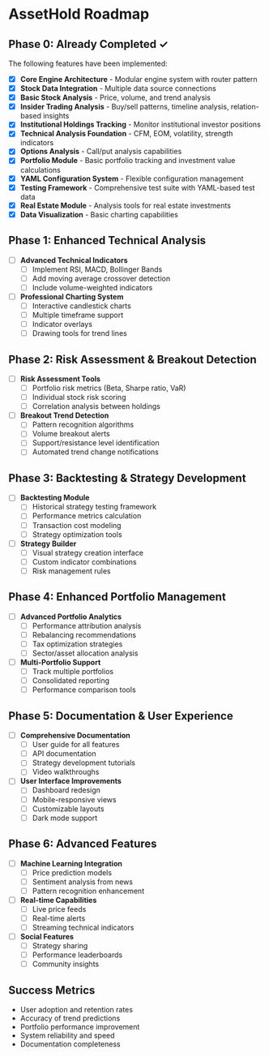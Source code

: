 # AssetHold Roadmap

## Phase 0: Already Completed ✓

The following features have been implemented:

- [x] **Core Engine Architecture** - Modular engine system with router pattern
- [x] **Stock Data Integration** - Multiple data source connections
- [x] **Basic Stock Analysis** - Price, volume, and trend analysis
- [x] **Insider Trading Analysis** - Buy/sell patterns, timeline analysis, relation-based insights
- [x] **Institutional Holdings Tracking** - Monitor institutional investor positions
- [x] **Technical Analysis Foundation** - CFM, EOM, volatility, strength indicators
- [x] **Options Analysis** - Call/put analysis capabilities
- [x] **Portfolio Module** - Basic portfolio tracking and investment value calculations
- [x] **YAML Configuration System** - Flexible configuration management
- [x] **Testing Framework** - Comprehensive test suite with YAML-based test data
- [x] **Real Estate Module** - Analysis tools for real estate investments
- [x] **Data Visualization** - Basic charting capabilities

## Phase 1: Enhanced Technical Analysis

- [ ] **Advanced Technical Indicators**
  - [ ] Implement RSI, MACD, Bollinger Bands
  - [ ] Add moving average crossover detection
  - [ ] Include volume-weighted indicators
  
- [ ] **Professional Charting System**
  - [ ] Interactive candlestick charts
  - [ ] Multiple timeframe support
  - [ ] Indicator overlays
  - [ ] Drawing tools for trend lines

## Phase 2: Risk Assessment & Breakout Detection

- [ ] **Risk Assessment Tools**
  - [ ] Portfolio risk metrics (Beta, Sharpe ratio, VaR)
  - [ ] Individual stock risk scoring
  - [ ] Correlation analysis between holdings
  
- [ ] **Breakout Trend Detection**
  - [ ] Pattern recognition algorithms
  - [ ] Volume breakout alerts
  - [ ] Support/resistance level identification
  - [ ] Automated trend change notifications

## Phase 3: Backtesting & Strategy Development

- [ ] **Backtesting Module**
  - [ ] Historical strategy testing framework
  - [ ] Performance metrics calculation
  - [ ] Transaction cost modeling
  - [ ] Strategy optimization tools
  
- [ ] **Strategy Builder**
  - [ ] Visual strategy creation interface
  - [ ] Custom indicator combinations
  - [ ] Risk management rules

## Phase 4: Enhanced Portfolio Management

- [ ] **Advanced Portfolio Analytics**
  - [ ] Performance attribution analysis
  - [ ] Rebalancing recommendations
  - [ ] Tax optimization strategies
  - [ ] Sector/asset allocation analysis
  
- [ ] **Multi-Portfolio Support**
  - [ ] Track multiple portfolios
  - [ ] Consolidated reporting
  - [ ] Performance comparison tools

## Phase 5: Documentation & User Experience

- [ ] **Comprehensive Documentation**
  - [ ] User guide for all features
  - [ ] API documentation
  - [ ] Strategy development tutorials
  - [ ] Video walkthroughs
  
- [ ] **User Interface Improvements**
  - [ ] Dashboard redesign
  - [ ] Mobile-responsive views
  - [ ] Customizable layouts
  - [ ] Dark mode support

## Phase 6: Advanced Features

- [ ] **Machine Learning Integration**
  - [ ] Price prediction models
  - [ ] Sentiment analysis from news
  - [ ] Pattern recognition enhancement
  
- [ ] **Real-time Capabilities**
  - [ ] Live price feeds
  - [ ] Real-time alerts
  - [ ] Streaming technical indicators
  
- [ ] **Social Features**
  - [ ] Strategy sharing
  - [ ] Performance leaderboards
  - [ ] Community insights

## Success Metrics

- User adoption and retention rates
- Accuracy of trend predictions
- Portfolio performance improvement
- System reliability and speed
- Documentation completeness